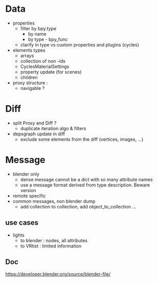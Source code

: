 # Data

- properties
  - filter by bpy.type
    - by name
    - by type - bpy_func
  - clarify in type vs custom properties and plugins (cycles)
- elements types
  - arrays
  - collection of non -ids
  - CyclesMaterialSettings
  - property update (for scenes)
  - children
- proxy structure :
  - navigable ?

# Diff

- split Proxy and Diff ?
  - duplicate iteration algo & filters
- depsgraph update in diff
  - exclude some elements from the diff (vertices, images, ...)

# Message

- blender only
  - dense message cannot be a dict with so many attribute names
  - use a message format derived from type description. Beware version
- remote specific
- common messages, non blender dump
  - add collection to collection, add object_to_collection ...

## use cases

- lights
  - to blender : nodes, all attributes
  - to VRtist : limited information

## Doc

https://developer.blender.org/source/blender-file/
